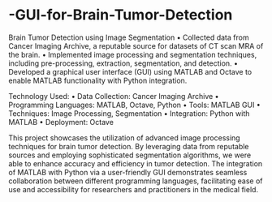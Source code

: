 # -GUI-for-Brain-Tumor-Detection

Brain Tumor Detection using Image Segmentation
• Collected data from Cancer Imaging Archive, a reputable source for datasets of CT scan MRA of the brain.
• Implemented image processing and segmentation techniques, including pre-processing, extraction, segmentation, and detection.
• Developed a graphical user interface (GUI) using MATLAB and Octave to enable MATLAB functionality with Python integration.

Technology Used:
• Data Collection: Cancer Imaging Archive
• Programming Languages: MATLAB, Octave, Python
• Tools: MATLAB GUI
• Techniques: Image Processing, Segmentation
• Integration: Python with MATLAB
• Deployment: Octave

This project showcases the utilization of advanced image processing techniques for brain tumor detection. By leveraging data from reputable sources and employing sophisticated segmentation algorithms, we were able to enhance accuracy and efficiency in tumor detection. The integration of MATLAB with Python via a user-friendly GUI demonstrates seamless collaboration between different programming languages, facilitating ease of use and accessibility for researchers and practitioners in the medical field.
